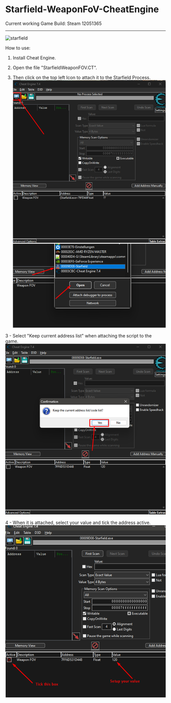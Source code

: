 # Starfield-WeaponFoV-CheatEngine

Current working Game Build: Steam 12051365

---

![starfield](./starfield.png)

How to use:

1. Install Cheat Engine.

2. Open the file "StarfieldWeaponFOV.CT".

3. Then click on the top left Icon to attach it to the Starfield Process.
![tutorial1](./tutorial1.png)
![tutorial2](./tutorial2.png)

3 - Select "Keep current address list" when attaching the script to the game.
![tutorial3](./tutorial3.png)

4 - When it is attached, select your value and tick the address active.
![tutorial4](./tutorial4.png)

